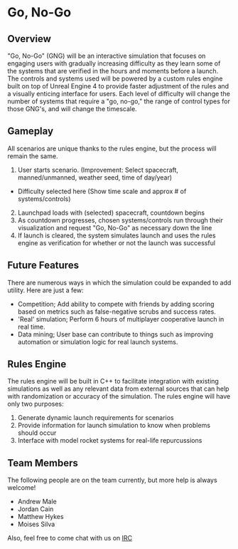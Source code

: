# Go, No-Go

## Overview
"Go, No-Go" (GNG) will be an interactive simulation that focuses on engaging users with gradually increasing difficulty as they learn some of the systems that are verified in the hours and moments before a launch.  The controls and systems used will be powered by a custom rules engine built on top of Unreal Engine 4 to provide faster adjustment of the rules and a visually enticing interface for users.  Each level of difficulty will change the number of systems that require a "go, no-go," the range of control types for those GNG's, and will change the timescale.

## Gameplay
All scenarios are unique thanks to the rules engine, but the process will remain the same.

1. User starts scenario. (Improvement: Select spacecraft, manned/unmanned, weather seed, time of day/year)
  * Difficulty selected here (Show time scale and approx # of systems/controls)
2. Launchpad loads with (selected) spacecraft, countdown begins
3. As countdown progresses, chosen systems/controls run through their visualization and request "Go, No-Go" as necessary down the line
4. If launch is cleared, the system simulates launch and uses the rules engine as verification for whether or not the launch was successful

## Future Features
There are numerous ways in which the simulation could be expanded to add utility.  Here are just a few:

* Competition; Add ability to compete with friends by adding scoring based on metrics such as false-negative scrubs and success rates.
* 'Real' simulation; Perform 6 hours of multiplayer cooperative launch in real time.
* Data mining; User base can contribute to things such as improving automation or simulation logic for real launch systems.

## Rules Engine
The rules engine will be built in C++ to facilitate integration with existing simulations as well as any relevant data from external sources that can help with randomization or accuracy of the simulation.  The rules engine will have only two purposes:

1. Generate dynamic launch requirements for scenarios
2. Provide information for launch simulation to know when problems should occur
3. Interface with model rocket systems for real-life repurcussions

## Team Members
The following people are on the team currently, but more help is always welcome!

* Andrew Male
* Jordan Cain
* Matthew Hykes
* Moises Silva

Also, feel free to come chat with us on [IRC](http://widget01.mibbit.com/?settings=522f69525a0c38ae917e5c5a66d6bab3&server=irc.zibings.net&channel=%23GoNoGo)
